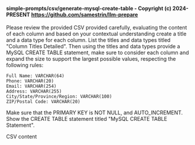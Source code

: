 #### simple-prompts/csv/generate-mysql-create-table - Copyright (c) 2024-PRESENT <https://github.com/samestrin/llm-prepare>

Please review the provided CSV provided carefully, evaluating the content of each column and based on your contextual understanding create a title and a data type for each column. List the titles and data types titled "Column Titles Detailed". Then using the titles and data types provide a MySQL CREATE TABLE statement, make sure to consider each column and expand the size to support the largest possible values, respecting the following rules:

    Full Name: VARCHAR(64)
    Phone: VARCHAR(20)
    Email: VARCHAR(254)
    Address: VARCHAR(255)
    City/State/Province/Region: VARCHAR(100)
    ZIP/Postal Code: VARCHAR(20)

Make sure that the PRIMARY KEY is NOT NULL, and AUTO_INCREMENT. Show the CREATE TABLE statement titled "MySQL CREATE TABLE Statement".

CSV content
